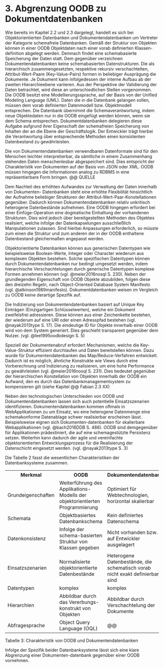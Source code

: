 # 3. Abgrenzung OODB zu Dokumentdatenbanken

Wie bereits im Kapitel 2.2 und 2.3 dargelegt, handelt es sich bei Objektorientierten Datenbanken und Dokumentendatenbanken um Vertreter der Kategorie schemafreie Datenbanken. Gemäß der Struktur von Objekten können in einer OODB Objektdaten nach einer vorab definierten Klassen-definition abgelegt werden. Demnach findet eine schemabasierte Speicherung der Daten statt. Dem gegenüber verzeichnen Dokumentendatenbanken keine schemabasierten Datenstrukturen. Die als hierarchisch zusammengesetzten, respektive rekursiv verschachtelten, Attribut-Wert-Paare (Key-Value-Pairs) formen in beliebiger Ausprägung die Dokumente. Je Dokument kann infolgedessen der interne Aufbau ab der zweiten Hierarchieebene variieren. Aus der Perspektive der Validierung der Daten betrachtet, wird diese an unterschiedlichen Stellen vorgenommen. Die OODB besitzt eine Modellierungssprache, auf der Basis von der Unified Modeling Language (UML). Daten die in die Datenbank gelangen sollen, müssen dem vorab definierten Datenmodell bzw. Objektmodell entsprechen. Die Datenbank übernimmt die Schemaverantwortung, indem neue Objektedaten nur in die OODB eingefügt werden können, wenn sie dem Schema entsprechen. Dokumentdatenbanken delegieren diese Aufgabe aufgrund ihrer Eigenschaft der schemafreien Speicherung von Inhalten der an die Ebene der Geschäftslogik. Der Entwickler trägt hierbei die Verantwortung über entsprechende Methoden einen konsistenten Datenbestand zu gewährleisten.

Die von Dokumentendatenbanken verwendbaren Datenformate sind für den Menschen leichter interpretierbar, da sämtliche in einem Zusammenhang stehenden Daten menschenlesbar abgespeichert sind. Dies entspricht der Charakteristik von Dokumenten auf der Basis von JSON oder XML. OODB müssen hingegen die Informationen analog zu RDBMS in eine repräsentierbare Form bringen.  @@ QUELLE

Dem Nachteil des erhöhten Aufwandes zur Verwaltung der Daten innerhalb von Dokumenten- Datenbanken steht eine erhöhte Flexibilität hinsichtlich der Aufnahme beliebiger Strukturen der Attribut-Wert-Paar-Konstellationen gegenüber. Dadurch können Dokumentendatenbanken relativ unkritisch heterogene Datenbestände aufnehmen. Eine OODB hingegen erfordert bei einer Einfüge-Operation eine dogmatische Einhaltung der vorhandenen Strukturen. Dies wird jedoch über bereitgestellten Methoden des Objektes realisiert, welche infolge der Datenkapselungen ausschließlich Manipulationen zulassen. Sind hierbei Anpassungen erforderlich, so müsste zum einen die Struktur und zum anderen der in der OODB enthaltene Datenbestand gleichermaßen angepasst werden.  

Objektorientierte Datenbanken können aus generischen Datentypen wie beispielsweise Boolean-Werte, Integer oder Character wiederum aus komplexen Objekten bestehen. Solche spezifischen Datentypen können durch Dokumentendatenbanken nur bedingt umgesetzt werden, indem hierarchische Verschachtelungen durch generische Datentypen komplexe Formen annehmen können (vgl. @meier2016nosql S. 230).  Neben der grundlegenden Eigenschaft von OODB Objekte abzubilden, folgen diese den dreizehn Regeln, nach Object-Oriented Database System Manifesto (vgl. @atkinson1989manifesto). Dokumentdatenbanken weisen im Vergleich zu OODB keine derartige Spezifik auf.

Die Indizierung von Dokumentendatenbanken basiert auf Unique Key Einträgen (Einzigartigen Schlüsselwerten), welche ein Dokument zweifelsfrei adressieren. Diese können aus einer Zeichenkette bestehen, der wiederum auf eine URI oder einen Adresspfad bestehen (vgl. @nayak2013type S. 17). Die eindeutige ID für Objekte innerhalb einer OODB wird von dem System generiert. Dies geschieht transparent gegenüber dem Nutzer. (vgl. @lee1995oodbdesign S. 5)

Speziell der Dokumentenabruf erfordert Mechanismen, welche die Key-Value-Struktur effizient durchlaufen und Daten bereitstellen können. Dazu wurde für Dokumentendatenbanken das Map/Reduce-Verfahren entwickelt. Dadurch ist es möglich, ähnliche Konstrukte wie Views durch eine Vorberechnung und Indizierung zu realisieren, um eine hohe Performance zu gewährleisten (vgl. @meier2016nosql S. 231). Dies bedeutet gegenüber der hierarchischen Konstellation von Objekten innerhalb der OODB ein Aufwand, den es durch das Datenbankmanagementsystem zu kompensieren gilt (siehe Kapitel @@ Fabian 2.3 XX)

Neben den technologischen Unterschieden von OODB und Dokumentendatenbanken lassen sich auch potentielle Einsatzszenarien identifizieren. Dokumentendatenbanken kommen oftmals in WebApplikationen zu um Einsatz, wo eine heterogene Datenmenge eine schemakonforme Datenablage schwer realisierbar erscheinen lässt. Beispielsweise eignen sich Dokumenten-datenbanken für skalierbare Webapplikationen (vgl. @bach2016DDB S. 486). OODB sind demgegenüber für Applikationen prädestiniert, die auf eine schemagestützte Persistenz setzen. Weiterhin kann dadurch der agile und vereinfachte objektorientierten Entwicklungsprozess für die Realisierung der Datenschicht eingesetzt werden. (vgl. @nayak2013type S. 3)

Die Tabelle 2 fasst die wesentlichen Charakteristiken der Datenbanksysteme zusammen.

<table>
<tr>
  <th>Merkmal</th>
  <th>OODB</th>
  <th>Dokumentendatenbank</th>
</tr>
<tr>
  <td>Grundeigenschaften</td>
  <td>Weiterführung des Applikations-Modells der objektorientierten Programmierung</td>
  <td>Optimiert für Webtechnologien, horizontal skalierbar</td>
</tr>
<tr>
  <td>Schemata</td>
  <td>Objektbasiertes Datenbankschema</td>
  <td>Kein definiertes Datenschema</td>
</tr>
<tr>
  <td>Datenkonsistenz</td>
  <td>Infolge der schema-basierten Struktur von Klassen gegeben</td>
  <td>Nicht vorhanden bzw. auf Entwickler ausgelagert</td>
</tr>
<tr>
  <td>Einsatzszenarien</td>
  <td>Normalisierte objektorientierte Datenbestände</td>
  <td>Heterogene Datenbestände, die schematisch vorab nicht exakt definierbar sind</td>
</tr>
<tr>
  <td>Datentypen</td>
  <td>komplex</td>
  <td>komplex</td>
</tr>
<tr>
  <td>Hierarchien</td>
  <td>Abbildbar durch das Vererbungs-konstrukt von Objekten</td>
  <td>Abbildbar durch Verschachtelung der Dokumente</td>
</tr>
<tr>
  <td>Abfragesprache</td>
  <td>Object Query Language (OQL)</td>
  <td>@@</td>
</tr>
</table>

Tabelle 3: Charakteristik von OODB und Dokumentendatenbanken

Infolge der Spezifik beider Datenbanksysteme lässt sich eine klare Abgrenzung einer Dokumenten-datenbank gegenüber einer OODB vornehmen.
